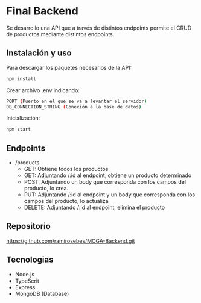 # Final Backend
Se desarrollo una API que a través de distintos endpoints permite el CRUD de productos mediante distintos endpoints.

## Instalación y uso

Para descargar los paquetes necesarios de la API: 

```sh
npm install
```

Crear archivo .env indicando:

```sh
PORT (Puerto en el que se va a levantar el servidor)
DB_CONNECTION_STRING (Conexión a la base de datos)
```

Inicialización:

```sh
npm start
```

## Endpoints

* /products
    * GET: Obtiene todos los productos
    * GET: Adjuntando /:id al endpoint, obtiene un producto determinado
    * POST: Adjuntando un body que corresponda con los campos del producto, lo crea.
    * PUT: Adjuntando /:id al endpoint y un body que corresponda con los campos del producto, lo actualiza
    * DELETE: Adjuntando /:id al endpoint, elimina el producto

## Repositorio

https://github.com/ramirosebes/MCGA-Backend.git

## Tecnologias

* Node.js
* TypeScrit
* Express
* MongoDB (Database)
